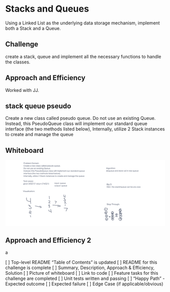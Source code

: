 # Stacks and Queues

Using a Linked List as the underlying data storage mechanism, implement both a Stack and a Queue.

## Challenge

create a stack, queue and implement all the necessary functions to handle the classes.

## Approach and Efficiency

Worked with JJ.

## stack queue pseudo

Create a new class called pseudo queue.
Do not use an existing Queue.
Instead, this PseudoQueue class will implement our standard queue interface (the two methods listed below),
Internally, utilize 2 Stack instances to create and manage the queue

## Whiteboard

![queue](queue.png)

## Approach and Efficiency 2

a

[ ] Top-level README “Table of Contents” is updated
[ ] README for this challenge is complete
[ ] Summary, Description, Approach & Efficiency, Solution
[ ] Picture of whiteboard
[ ] Link to code
[ ] Feature tasks for this challenge are completed
[ ] Unit tests written and passing
[ ] “Happy Path” - Expected outcome
[ ] Expected failure
[ ] Edge Case (if applicable/obvious)
